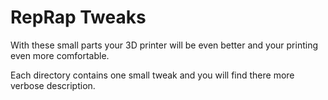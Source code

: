 RepRap Tweaks
=============

With these small parts your 3D printer will be even better and your printing even more comfortable.

Each directory contains one small tweak and you will find there more verbose description.